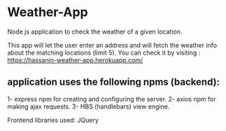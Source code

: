 # Weather-App
Node js application to check the weather of a given location.

This app will let the user enter an address and will fetch the weather info about the matching locations (limit 5).
You can check it by visiting :    https://hassanin-weather-app.herokuapp.com/

application uses the following npms (backend):
----------------------------------------------
1- express npm for creating and configuring the server.
2- axios npm for making ajax requests.
3- HBS (handlebars) view engine.

Frontend libraries used: JQuery
